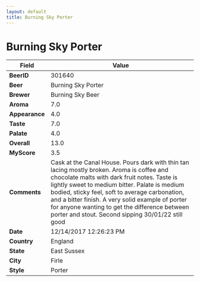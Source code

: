 ```yaml
---
layout: default
title: Burning Sky Porter
---
```


# Burning Sky Porter

| Field         | Value     |
|---------------|-----------|
| **BeerID** | 301640 |
| **Beer** | Burning Sky Porter |
| **Brewer** | Burning Sky Beer |
| **Aroma** | 7.0 |
| **Appearance** | 4.0 |
| **Taste** | 7.0 |
| **Palate** | 4.0 |
| **Overall** | 13.0 |
| **MyScore** | 3.5 |
| **Comments** | Cask at the Canal House. Pours dark with thin tan lacing mostly broken. Aroma is coffee and chocolate malts with dark fruit notes. Taste is lightly sweet to medium bitter. Palate is medium bodied, sticky feel, soft to average carbonation, and a bitter finish. A very solid example of porter for anyone wanting to get the difference between porter and stout. Second sipping 30/01/22 still good |
| **Date** | 12/14/2017 12:26:23 PM |
| **Country** | England |
| **State** | East Sussex |
| **City** | Firle |
| **Style** | Porter |
